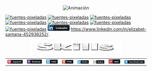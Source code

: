 <div style="background-image: url('https://github.com/ElyJF/ElyJF/blob/main/stars-2643089.jpg'); background-size: cover; background-position: center; padding: 20px;">

<div align="center">
  <img src="https://github.com/ElyJF/ElyJF/blob/main/Dise%C3%B1o%20sin%20t%C3%ADtulo%20(2)%20(2).gif" alt="Animación" autoplay loop />
</div>


<a href="https://fontmeme.com/es/fuentes-pixeladas/"> <img src="https://fontmeme.com/permalink/230627/21028582d965fd70f7ea662864e290f8.png" alt="fuentes-pixeladas" border="0"></a>
<a href="https://fontmeme.com/es/fuentes-pixeladas/"><img src="https://fontmeme.com/permalink/230627/4a96ee3a49effba4ad445b802c6b530d.png" alt="fuentes-pixeladas" border="0"></a>
<a href="https://fontmeme.com/es/fuentes-pixeladas/"><img src="https://fontmeme.com/permalink/230627/785e836b26344253cd583c9cfdd7e1b4.png" alt="fuentes-pixeladas" border="0"></a>
<a href="https://fontmeme.com/es/fuentes-pixeladas/"><img src="https://fontmeme.com/permalink/230627/ecf71f5168c2cde92562784dcfebdae0.png" alt="fuentes-pixeladas" border="0"></a>
<a href="https://fontmeme.com/es/fuentes-pixeladas/"><img src="https://fontmeme.com/permalink/230627/5f0de220689532ba262415091f4713cd.png" alt="fuentes-pixeladas" border="0"></a>
<a href="https://fontmeme.com/es/fuentes-pixeladas/"><img src="https://fontmeme.com/permalink/230627/41ed949727b3ad4bae9c53212db9cf88.png" alt="fuentes-pixeladas" border="0"></a>
<a href="https://fontmeme.com/es/fuentes-pixeladas/"><img src="https://fontmeme.com/permalink/230627/d3a9e39332328eac802709261dd9595e.png" alt="fuentes-pixeladas" border="0"></a> ![Texto alternativo](https://github.com/ElyJF/ElyJF/blob/main/linkedin_button_icon_151847.png) https://www.linkedin.com/in/elizabet-santana-452936252/.

<div align="center">
<img src="https://github.com/ElyJF/ElyJF/blob/main/Skills-28-6-2023.gif" width="300px" height="40px" autoplay loop/>
</div>


<div align="center">
  <table>
    <tr>
      <td align="center">
        <img src="https://github.com/ElyJF/ElyJF/blob/main/angular_button_icon_151960%20(1).png" alt="Texto alternativo">
      </td>
      <td align="center">
        <img src="https://github.com/ElyJF/ElyJF/blob/main/bootstrap_button_icon_151958%20(1).png" alt="Texto alternativo">
      </td>
      <td align="center">
        <img src="https://github.com/ElyJF/ElyJF/blob/main/css_button_icon_151935.png" alt="Texto alternativo">
      </td>
      <td align="center">
        <img src="https://github.com/ElyJF/ElyJF/blob/main/html_button_icon_151929%20(1).png" alt="Texto alternativo">
      </td>
      <td align="center">
        <img src="https://github.com/ElyJF/ElyJF/blob/main/docker_button_icon_151885.png" alt="Texto alternativo">
      </td>
      <td align="center">
        <img src="https://github.com/ElyJF/ElyJF/blob/main/nodejs_button_icon_151951.png" alt="Texto alternativo">
      </td>
      <td align="center">
        <img src="https://github.com/ElyJF/ElyJF/blob/main/npm_button_icon_151891.png" alt="Texto alternativo">
      </td>
      <td align="center">
        <img src="https://github.com/ElyJF/ElyJF/blob/main/visualstudio_code_button_icon_151868%20(2).png" alt="Texto alternativo">
      </td>
    </tr>
  </table>
</div>






